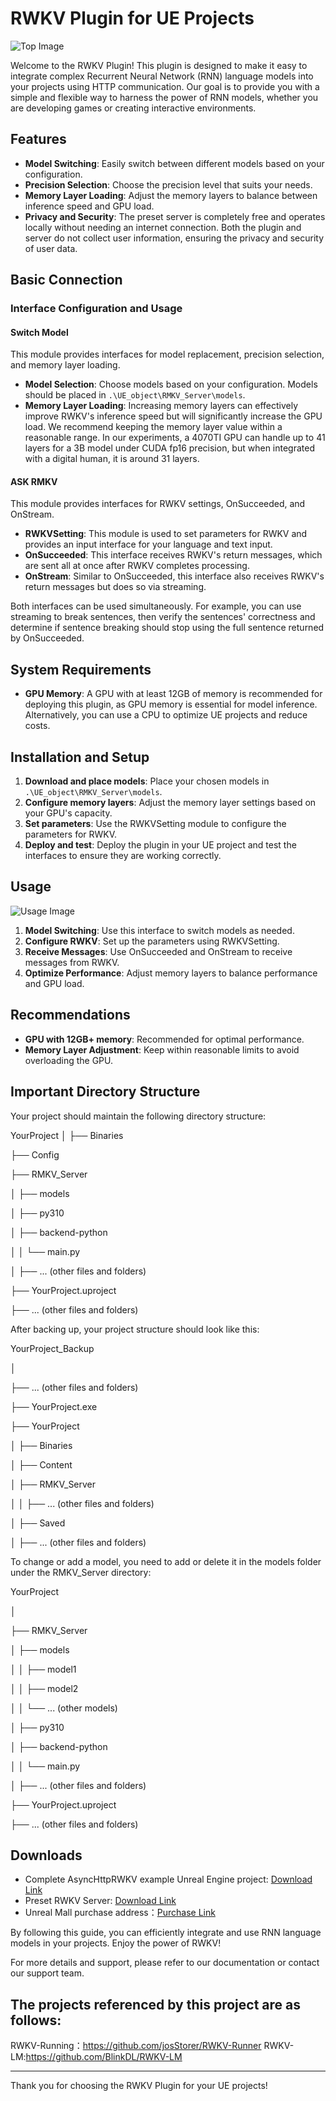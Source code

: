 # RWKV Plugin for UE Projects

![Top Image](2.png)

Welcome to the RWKV Plugin! This plugin is designed to make it easy to integrate complex Recurrent Neural Network (RNN) language models into your projects using HTTP communication. Our goal is to provide you with a simple and flexible way to harness the power of RNN models, whether you are developing games or creating interactive environments. 


## Features

- **Model Switching**: Easily switch between different models based on your configuration.
- **Precision Selection**: Choose the precision level that suits your needs.
- **Memory Layer Loading**: Adjust the memory layers to balance between inference speed and GPU load.
- **Privacy and Security**: The preset server is completely free and operates locally without needing an internet connection. Both the plugin and server do not collect user information, ensuring the privacy and security of user data.

## Basic Connection

### Interface Configuration and Usage

#### Switch Model
This module provides interfaces for model replacement, precision selection, and memory layer loading.

- **Model Selection**: Choose models based on your configuration. Models should be placed in `.\UE_object\RMKV_Server\models`.
- **Memory Layer Loading**: Increasing memory layers can effectively improve RWKV's inference speed but will significantly increase the GPU load. We recommend keeping the memory layer value within a reasonable range. In our experiments, a 4070TI GPU can handle up to 41 layers for a 3B model under CUDA fp16 precision, but when integrated with a digital human, it is around 31 layers.

#### ASK RMKV
This module provides interfaces for RWKV settings, OnSucceeded, and OnStream.

- **RWKVSetting**: This module is used to set parameters for RWKV and provides an input interface for your language and text input.
- **OnSucceeded**: This interface receives RWKV's return messages, which are sent all at once after RWKV completes processing.
- **OnStream**: Similar to OnSucceeded, this interface also receives RWKV's return messages but does so via streaming.

Both interfaces can be used simultaneously. For example, you can use streaming to break sentences, then verify the sentences' correctness and determine if sentence breaking should stop using the full sentence returned by OnSucceeded.

## System Requirements

- **GPU Memory**: A GPU with at least 12GB of memory is recommended for deploying this plugin, as GPU memory is essential for model inference. Alternatively, you can use a CPU to optimize UE projects and reduce costs.

## Installation and Setup

1. **Download and place models**: Place your chosen models in `.\UE_object\RMKV_Server\models`.
2. **Configure memory layers**: Adjust the memory layer settings based on your GPU's capacity.
3. **Set parameters**: Use the RWKVSetting module to configure the parameters for RWKV.
4. **Deploy and test**: Deploy the plugin in your UE project and test the interfaces to ensure they are working correctly.

## Usage

![Usage Image](3.png)

1. **Model Switching**: Use this interface to switch models as needed.
2. **Configure RWKV**: Set up the parameters using RWKVSetting.
3. **Receive Messages**: Use OnSucceeded and OnStream to receive messages from RWKV.
4. **Optimize Performance**: Adjust memory layers to balance performance and GPU load.

## Recommendations

- **GPU with 12GB+ memory**: Recommended for optimal performance.
- **Memory Layer Adjustment**: Keep within reasonable limits to avoid overloading the GPU.

## Important Directory Structure

Your project should maintain the following directory structure:

YourProject
│
├── Binaries

├── Config

├── RMKV_Server

│   ├── models

│   ├── py310

│   ├── backend-python

│   │   └── main.py

│   ├── ... (other files and folders)

├── YourProject.uproject

├── ... (other files and folders)

After backing up, your project structure should look like this:

YourProject_Backup

│

├── ... (other files and folders)

├── YourProject.exe

├── YourProject

│   ├── Binaries

│   ├── Content

│   ├── RMKV_Server

│   │   ├── ... (other files and folders)

│   ├── Saved

│   ├── ... (other files and folders)

To change or add a model, you need to add or delete it in the models folder under the RMKV_Server directory:

YourProject

│

├── RMKV_Server

│   ├── models

│   │   ├── model1

│   │   ├── model2

│   │   └── ... (other models)

│   ├── py310

│   ├── backend-python

│   │   └── main.py

│   ├── ... (other files and folders)

├── YourProject.uproject

├── ... (other files and folders)

## Downloads

- Complete AsyncHttpRWKV example Unreal Engine project: [Download Link](https://drive.google.com/file/d/1VDteIBL3L_fvM2JjD6XYM2M7HT-2-Par/view?usp=sharing)
- Preset RWKV Server: [Download Link](https://drive.google.com/file/d/1n8aYMsUmurpJLyNa9cv_RNVJK6HeF8rx/view?usp=sharing)
- Unreal Mall purchase address：[Purchase Link](https://www.unrealengine.com/marketplace/zh-CN/product/asynchttprwkv)

By following this guide, you can efficiently integrate and use RNN language models in your projects. Enjoy the power of RWKV!

For more details and support, please refer to our documentation or contact our support team.

## The projects referenced by this project are as follows:

RWKV-Running：https://github.com/josStorer/RWKV-Runner
RWKV-LM:https://github.com/BlinkDL/RWKV-LM

---

Thank you for choosing the RWKV Plugin for your UE projects!

